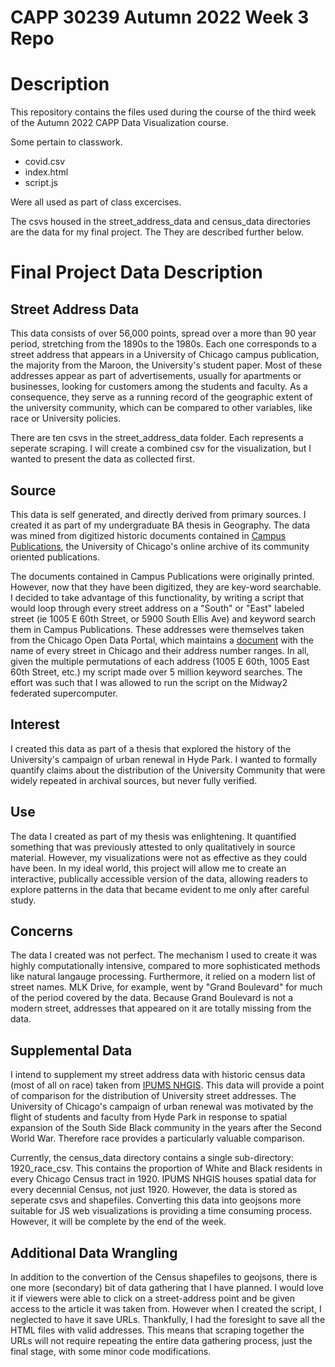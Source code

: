 # CAPP 30239 Autumn 2022 Week 3 Repo

# Description

This repository contains the files used during the course of the third week of the Autumn 2022 CAPP Data Visualization course.

Some pertain to classwork. 

- covid.csv
- index.html
- script.js

Were all used as part of class excercises.

The csvs housed in the street_address_data and census_data directories are the data for my final project. The They are described further below.

# Final Project Data Description

## Street Address Data

This data consists of over 56,000 points, spread over a more than 90 year period, stretching from the 1890s to the 1980s. Each one corresponds to a street address that appears in a University of Chicago campus publication, the majority from the Maroon, the University's student paper. Most of these addresses appear as part of advertisements, usually for apartments or businesses, looking for customers among the students and faculty. As a consequence, they serve as a running record of the geographic extent of the university community, which can be compared to other variables, like race or University policies.

There are ten csvs in the street_address_data folder. Each represents a seperate scraping. I will create a combined csv for the visualization, but I wanted to present the data as collected first.

## Source

This data is self generated, and directly derived from primary sources. I created it as part of my undergraduate BA thesis in Geography. The data was mined from digitized historic documents contained in [Campus Publications](https://campub.lib.uchicago.edu/), the University of Chicago's online archive of its community oriented publications.

The documents contained in Campus Publications were originally printed. However, now that they have been digitized, they are key-word searchable. I decided to take advantage of this functionality, by writing a script that would loop through every street address on a "South" or "East" labeled street (ie 1005 E 60th Street, or 5900 South Ellis Ave) and keyword search them in Campus Publications. These addresses were themselves taken from the Chicago Open Data Portal, which maintains a [document](https://data.cityofchicago.org/Transportation/Chicago-Street-Names/i6bp-fvbx/data) with the name of every street in Chicago and their address number ranges. In all, given the multiple permutations of each address (1005 E 60th, 1005 East 60th Street, etc.) my script made over 5 million keyword searches. The effort was such that I was allowed to run the script on the Midway2 federated supercomputer.

## Interest

I created this data as part of a thesis that explored the history of the University's campaign of urban renewal in Hyde Park. I wanted to formally quantify claims about the distribution of the University Community that were widely repeated in archival sources, but never fully verified.

## Use

The data I created as part of my thesis was enlightening. It quantified something that was previously attested to only qualitatively in source material. However, my visualizations were not as effective as they could have been. In my ideal world, this project will allow me to create an interactive, publically accessible version of the data, allowing readers to explore patterns in the data that became evident to me only after careful study. 

## Concerns

The data I created was not perfect. The mechanism I used to create it was highly computationally intensive, compared to more sophisticated methods like natural langauge processing. Furthermore, it relied on a modern list of street names. MLK Drive, for example, went by "Grand Boulevard" for much of the period covered by the data. Because Grand Boulevard is not a modern street, addresses that appeared on it are totally missing from the data.

## Supplemental Data

I intend to supplement my street address data with historic census data (most of all on race) taken from [IPUMS NHGIS](https://www.nhgis.org/). This data will provide a point of comparison for the distribution of University street addresses. The University of Chicago's campaign of urban renewal was motivated by the flight of students and faculty from Hyde Park in response to spatial expansion of the South Side Black community in the years after the Second World War. Therefore race provides a particularly valuable comparison.

Currently, the census_data directory contains a single sub-directory: 1920_race_csv. This contains the proportion of White and Black residents in every Chicago Census tract in 1920. IPUMS NHGIS houses spatial data for every decennial Census, not just 1920. However, the data is stored as seperate csvs and shapefiles. Converting this data into geojsons more suitable for JS web visualizations is providing a time consuming process. However, it will be complete by the end of the week.

## Additional Data Wrangling

In addition to the convertion of the Census shapefiles to geojsons, there is one more (secondary) bit of data gathering that I have planned. I would love it if viewers were able to click on a street-address point and be given access to the article it was taken from. However when I created the script, I neglected to have it save URLs. Thankfully, I had the foresight to save all the HTML files with valid addresses. This means that scraping together the URLs will not require repeating the entire data gathering process, just the final stage, with some minor code modifications.
